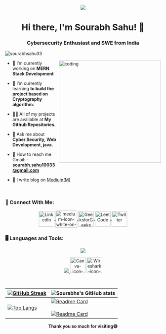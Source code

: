 <p align="center">
  <img src="https://i.ibb.co/Cpckhz9/bnner.png" />
</p>
<h1 align="center">Hi there, I'm Sourabh Sahu! 👋</h1>
<h3 align="center">Cybersecurity Enthusiast and SWE from India</h3>

<p align="left"> 
<img src="https://komarev.com/ghpvc/?username=sourabhsahu33&label=Profile%20views&color=0e75b6&style=flat" alt="sourabhsahu33" /> </p>

<img align="right" alt= "coding" width="330" hight="330" src = "https://i.ibb.co/6mzmhL1/rrr2.png">

- 🔭 I’m currently working on **MERN Stack Development**

- 🌱 I’m currently learning **to build the project based on Cryptography algorithm.**

- 👨‍💻 All of my projects are available at **My Github Repositories.**

- 💬 Ask me about **Cyber Security, Web Development, java.**

- 📱 How to reach me Gmail: - <strong>sourabh.sahu10033@gmail.com</strong>
- 📑 I write blog on [Medium(M)](https://medium.com/@sourabh.sahu10033)
<br>

### 🤝 Connect With Me:

<!--icons and links-->
<p align="center">
  <a href="https://www.linkedin.com/in/sourabh4001/" target="_blank">
    <img align="center" src="https://user-images.githubusercontent.com/88904952/234979284-68c11d7f-1acc-4f0c-ac78-044e1037d7b0.png" alt="LinkedIn" height="50" width="50" />
  </a>
    <a href="https://medium.com/@sourabh.sahu10033" target="_blank">
     <img align="center" src="https://i.ibb.co/ZG3qWLm/medium-icon-white-on-black.png" alt="medium-icon-white-on-black" border="0" alt="Medium" height="55" width="70"/>
  </a>
  <a href="https://auth.geeksforgeeks.org/user/sourabhsahu33" target="_blank">
    <img align="center" src="https://img.icons8.com/?size=512&id=AbQBhN9v62Ob&format=png" alt="GeeksforGeeks" height="50" width="50" />
  </a>
  <a href="https://leetcode.com/Sourabhsahu33/" target="_blank">
    <img align="center" src="https://img.icons8.com/?size=512&id=9L16NypUzu38&format=png" alt="LeetCode" height="50" width="50" />
  </a>
   <a href="https://twitter.com/sourabh60513637" target="_blank">
    <img align="center" src="https://skillicons.dev/icons?i=twitter" alt="Twitter" height="50" width="50" />
  </a>
</p>


### 🖥️ Languages and Tools:

<p align="center">
  <a href="https://skillicons.dev">
    <img src="https://skillicons.dev/icons?i=html,css,javascript,github,java,matlab,processing,bootstrap,git,linux,discord,react,php,mysql" />
  </a>
</p>
<p align="center">
  <a href="https://skillicons.dev">
      <img src="https://skillicons.dev/icons?i=cpp,python,vscode&perline=14" />
  </a>
  <a href="https://ibb.co/sQ1fXHh"><img src="https://i.ibb.co/sQ1fXHh/Canva-icon-2021tt.png" alt="Canva-icon-2021tt" border="0" height="50" width="50"></a>
  <a href="https://www.wireshark.org/"><img src="https://i.ibb.co/jkhJksB/Wireshark-icon-svg.png" alt="Wireshark-icon-svg" border="0"height="50" width="50"></a>
  </p>
</br>

|[![GitHub Streak](https://streak-stats.demolab.com/?user=sourabhsahu33&theme=dark)](https://git.io/streak-stats) | ![Sourabhs's GitHub stats](https://github-readme-stats.vercel.app/api?username=sourabhsahu33&show_icons=true&theme=radical) |
| --- | --- |
[![Top Langs](https://github-readme-stats.vercel.app/api/top-langs/?username=Sourabhsahu33&layout=donut-vertical)](https://github.com/Sourabhsahu33/Sourabhsahu33) | [![Readme Card](https://github-readme-stats.vercel.app/api/pin/?username=sourabhsahu33&repo=Software-Approach-Enigma-Machine-)](https://github.com/Sourabhsahu33/Software-Approach-Enigma-Machine-) </br></br>[![Readme Card](https://github-readme-stats.vercel.app/api/pin/?username=sourabhsahu33&repo=How-To-Process-Incoming-Request-Data-in-Flask)](https://github.com/Sourabhsahu33/How-To-Process-Incoming-Request-Data-in-Flask)


 <b><p align="center" dir="auto">Thank you so much for visiting<g-emoji class="g-emoji" alias="smile" fallback-src="https://github.githubassets.com/images/icons/emoji/unicode/1f604.png">😄</g-emoji></p></b>

